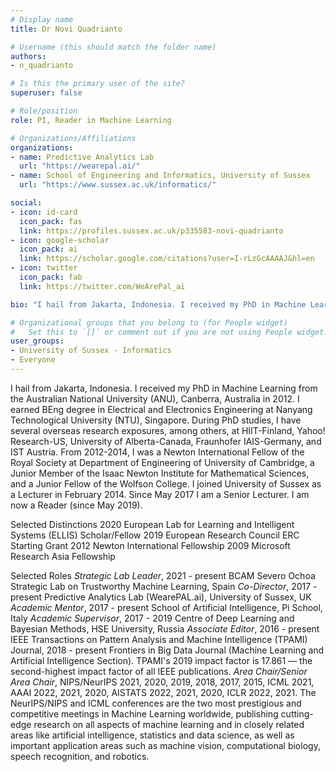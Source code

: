 ```yaml
---
# Display name
title: Dr Novi Quadrianto

# Username (this should match the folder name)
authors:
- n_quadrianto

# Is this the primary user of the site?
superuser: false

# Role/position
role: PI, Reader in Machine Learning

# Organizations/Affiliations
organizations:
- name: Predictive Analytics Lab
  url: "https://wearepal.ai/"
- name: School of Engineering and Informatics, University of Sussex
  url: "https://www.sussex.ac.uk/informatics/"

social:
- icon: id-card
  icon_pack: fas
  link: https://profiles.sussex.ac.uk/p335583-novi-quadrianto
- icon: google-scholar
  icon_pack: ai
  link: https://scholar.google.com/citations?user=I-rLzGcAAAAJ&hl=en
- icon: twitter
  icon_pack: fab
  link: https://twitter.com/WeArePal_ai

bio: "I hail from Jakarta, Indonesia. I received my PhD in Machine Learning from the Australian National University (ANU), Canberra, Australia in 2012. I earned BEng degree in Electrical and Electronics Engineering at Nanyang Technological University (NTU), Singapore. During PhD studies, I have several overseas research exposures, among others, at HIIT-Finland, Yahoo! Research-US, University of Alberta-Canada, Fraunhofer IAIS-Germany, and IST Austria. From 2012-2014, I was a Newton International Fellow of the Royal Society at Department of Engineering of University of Cambridge, a Junior Member of the Isaac Newton Institute for Mathematical Sciences, and a Junior Fellow of the Wolfson College. I joined University of Sussex as a Lecturer in February 2014. Since May 2017 I am a Senior Lecturer. I am now a Reader (since May 2019)."

# Organizational groups that you belong to (for People widget)
#   Set this to `[]` or comment out if you are not using People widget.
user_groups:
- University of Sussex - Informatics
- Everyone
---
```


I hail from Jakarta, Indonesia. I received my PhD in Machine Learning from the Australian National University (ANU), Canberra, Australia in 2012. I earned BEng degree in Electrical and Electronics Engineering at Nanyang Technological University (NTU), Singapore. During PhD studies, I have several overseas research exposures, among others, at HIIT-Finland, Yahoo! Research-US, University of Alberta-Canada, Fraunhofer IAIS-Germany, and IST Austria. From 2012-2014, I was a Newton International Fellow of the Royal Society at Department of Engineering of University of Cambridge, a Junior Member of the Isaac Newton Institute for Mathematical Sciences, and a Junior Fellow of the Wolfson College. I joined University of Sussex as a Lecturer in February 2014. Since May 2017 I am a Senior Lecturer. I am now a Reader (since May 2019).

Selected Distinctions
2020 European Lab for Learning and Intelligent Systems (ELLIS) Scholar/Fellow
2019 European Research Council ERC Starting Grant
2012 Newton International Fellowship
2009 Microsoft Research Asia Fellowship

Selected Roles
*Strategic Lab Leader*, 2021 - present BCAM Severo Ochoa Strategic Lab on Trustworthy Machine Learning, Spain
*Co-Director*, 2017 - present Predictive Analytics Lab (WearePAL.ai), University of Sussex, UK
*Academic Mentor*, 2017 - present School of Artificial Intelligence, Pi School, Italy
*Academic Supervisor*, 2017 - 2019 Centre of Deep Learning and Bayesian Methods, HSE University, Russia 
*Associate Editor*, 2016 - present IEEE Transactions on Pattern Analysis and Machine Intelligence (TPAMI) Journal, 2018 - present Frontiers in Big Data Journal (Machine Learning and Artificial Intelligence Section). TPAMI's 2019 impact factor is 17.861 — the second-highest impact factor of all IEEE publications. 
*Area Chair/Senior Area Chair*, NIPS/NeurIPS 2021, 2020, 2019, 2018, 2017, 2015, ICML 2021, AAAI 2022, 2021, 2020, AISTATS 2022, 2021, 2020, ICLR 2022, 2021. The NeurIPS/NIPS and ICML conferences are the two most prestigious and competitive meetings in Machine Learning worldwide, publishing cutting-edge research on all aspects of machine learning and in closely related areas like artificial intelligence, statistics and data science, as well as important application areas such as machine vision, computational biology, speech recognition, and robotics.